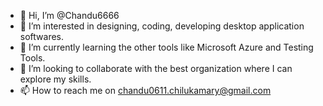 - 👋 Hi, I’m @Chandu6666
- 👀 I’m interested in designing, coding, developing desktop application softwares.
- 🌱 I’m currently learning the other tools like Microsoft Azure and Testing Tools.
- 💞️ I’m looking to collaborate with the best organization where I can explore my skills.
- 📫 How to reach me on chandu0611.chilukamary@gmail.com 


<!---
Chandu6666/Chandu6666 is a ✨ special ✨ repository because its `README.md` (this file) appears on your GitHub profile.
You can click the Preview link to take a look at your changes.
--->
